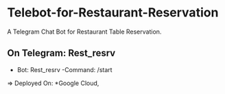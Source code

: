 # Telebot-for-Restaurant-Reservation
A Telegram Chat Bot for Restaurant Table Reservation.

## On Telegram: Rest_resrv
- Bot: Rest_resrv
    -Command: /start
    
    
 => Deployed On:
 *Google Cloud, 
